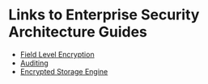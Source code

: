 # Links to Enterprise Security Architecture Guides

- [Field Level Encryption](https://github.com/10gen/mongo-enterprise-modules/blob/master/src/fle/README.md)
- [Auditing](https://github.com/10gen/mongo-enterprise-modules/blob/master/src/audit/README.md)
- [Encrypted Storage Engine](https://github.com/10gen/mongo-enterprise-modules/blob/master/src/encryptdb/README.md)
